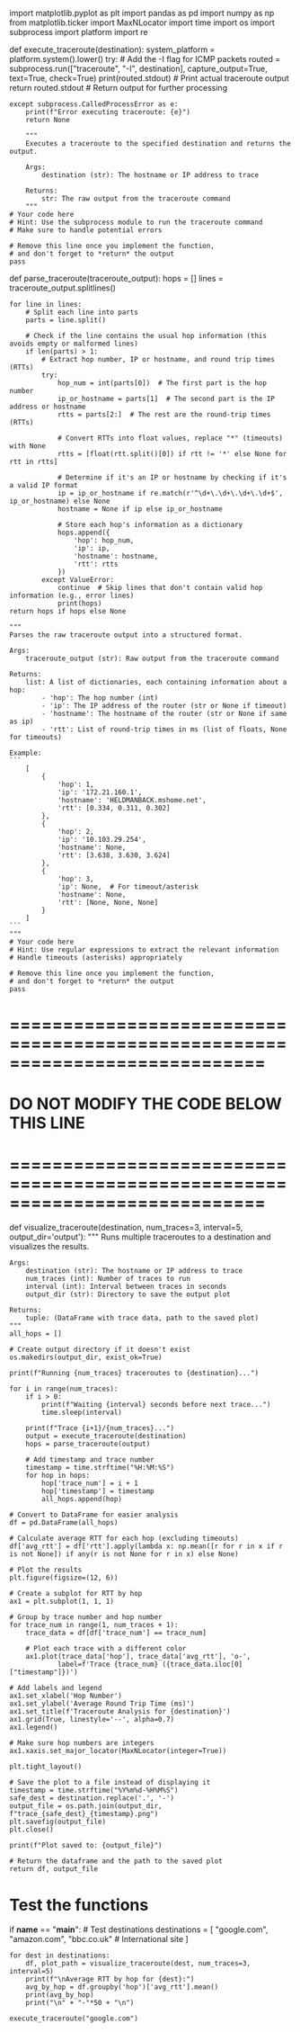import matplotlib.pyplot as plt
import pandas as pd
import numpy as np
from matplotlib.ticker import MaxNLocator
import time
import os
import subprocess
import platform
import re

def execute_traceroute(destination):
    system_platform = platform.system().lower()
    try:
        # Add the -I flag for ICMP packets
        routed = subprocess.run(["traceroute", "-I", destination], capture_output=True, text=True, check=True)
        print(routed.stdout)  # Print actual traceroute output
        return routed.stdout  # Return output for further processing

    except subprocess.CalledProcessError as e:
        print(f"Error executing traceroute: {e}")
        return None

        """
        Executes a traceroute to the specified destination and returns the output.

        Args:
            destination (str): The hostname or IP address to trace

        Returns:
            str: The raw output from the traceroute command
        """
    # Your code here
    # Hint: Use the subprocess module to run the traceroute command
    # Make sure to handle potential errors

    # Remove this line once you implement the function,
    # and don't forget to *return* the output
    pass

def parse_traceroute(traceroute_output):
    hops = []
    lines = traceroute_output.splitlines()

    for line in lines:
        # Split each line into parts
        parts = line.split()

        # Check if the line contains the usual hop information (this avoids empty or malformed lines)
        if len(parts) > 1:
            # Extract hop number, IP or hostname, and round trip times (RTTs)
            try:
                hop_num = int(parts[0])  # The first part is the hop number
                ip_or_hostname = parts[1]  # The second part is the IP address or hostname
                rtts = parts[2:]  # The rest are the round-trip times (RTTs)

                # Convert RTTs into float values, replace "*" (timeouts) with None
                rtts = [float(rtt.split()[0]) if rtt != '*' else None for rtt in rtts]

                # Determine if it's an IP or hostname by checking if it's a valid IP format
                ip = ip_or_hostname if re.match(r'^\d+\.\d+\.\d+\.\d+$', ip_or_hostname) else None
                hostname = None if ip else ip_or_hostname

                # Store each hop's information as a dictionary
                hops.append({
                    'hop': hop_num,
                    'ip': ip,
                    'hostname': hostname,
                    'rtt': rtts
                })
            except ValueError:
                continue  # Skip lines that don't contain valid hop information (e.g., error lines)
                print(hops)
    return hops if hops else None

    """
    Parses the raw traceroute output into a structured format.

    Args:
        traceroute_output (str): Raw output from the traceroute command

    Returns:
        list: A list of dictionaries, each containing information about a hop:
            - 'hop': The hop number (int)
            - 'ip': The IP address of the router (str or None if timeout)
            - 'hostname': The hostname of the router (str or None if same as ip)
            - 'rtt': List of round-trip times in ms (list of floats, None for timeouts)

    Example:
    ```
        [
            {
                'hop': 1,
                'ip': '172.21.160.1',
                'hostname': 'HELDMANBACK.mshome.net',
                'rtt': [0.334, 0.311, 0.302]
            },
            {
                'hop': 2,
                'ip': '10.103.29.254',
                'hostname': None,
                'rtt': [3.638, 3.630, 3.624]
            },
            {
                'hop': 3,
                'ip': None,  # For timeout/asterisk
                'hostname': None,
                'rtt': [None, None, None]
            }
        ]
    ```
    """
    # Your code here
    # Hint: Use regular expressions to extract the relevant information
    # Handle timeouts (asterisks) appropriately

    # Remove this line once you implement the function,
    # and don't forget to *return* the output
    pass

# ============================================================================ #
#                    DO NOT MODIFY THE CODE BELOW THIS LINE                    #
# ============================================================================ #
def visualize_traceroute(destination, num_traces=3, interval=5, output_dir='output'):
    """
    Runs multiple traceroutes to a destination and visualizes the results.

    Args:
        destination (str): The hostname or IP address to trace
        num_traces (int): Number of traces to run
        interval (int): Interval between traces in seconds
        output_dir (str): Directory to save the output plot

    Returns:
        tuple: (DataFrame with trace data, path to the saved plot)
    """
    all_hops = []

    # Create output directory if it doesn't exist
    os.makedirs(output_dir, exist_ok=True)

    print(f"Running {num_traces} traceroutes to {destination}...")

    for i in range(num_traces):
        if i > 0:
            print(f"Waiting {interval} seconds before next trace...")
            time.sleep(interval)

        print(f"Trace {i+1}/{num_traces}...")
        output = execute_traceroute(destination)
        hops = parse_traceroute(output)

        # Add timestamp and trace number
        timestamp = time.strftime("%H:%M:%S")
        for hop in hops:
            hop['trace_num'] = i + 1
            hop['timestamp'] = timestamp
            all_hops.append(hop)

    # Convert to DataFrame for easier analysis
    df = pd.DataFrame(all_hops)

    # Calculate average RTT for each hop (excluding timeouts)
    df['avg_rtt'] = df['rtt'].apply(lambda x: np.mean([r for r in x if r is not None]) if any(r is not None for r in x) else None)

    # Plot the results
    plt.figure(figsize=(12, 6))

    # Create a subplot for RTT by hop
    ax1 = plt.subplot(1, 1, 1)

    # Group by trace number and hop number
    for trace_num in range(1, num_traces + 1):
        trace_data = df[df['trace_num'] == trace_num]

        # Plot each trace with a different color
        ax1.plot(trace_data['hop'], trace_data['avg_rtt'], 'o-',
                label=f'Trace {trace_num} ({trace_data.iloc[0]["timestamp"]})')

    # Add labels and legend
    ax1.set_xlabel('Hop Number')
    ax1.set_ylabel('Average Round Trip Time (ms)')
    ax1.set_title(f'Traceroute Analysis for {destination}')
    ax1.grid(True, linestyle='--', alpha=0.7)
    ax1.legend()

    # Make sure hop numbers are integers
    ax1.xaxis.set_major_locator(MaxNLocator(integer=True))

    plt.tight_layout()

    # Save the plot to a file instead of displaying it
    timestamp = time.strftime("%Y%m%d-%H%M%S")
    safe_dest = destination.replace('.', '-')
    output_file = os.path.join(output_dir, f"trace_{safe_dest}_{timestamp}.png")
    plt.savefig(output_file)
    plt.close()

    print(f"Plot saved to: {output_file}")

    # Return the dataframe and the path to the saved plot
    return df, output_file

# Test the functions
if __name__ == "__main__":
    # Test destinations
    destinations = [
        "google.com",
        "amazon.com",
        "bbc.co.uk"  # International site
    ]

    for dest in destinations:
        df, plot_path = visualize_traceroute(dest, num_traces=3, interval=5)
        print(f"\nAverage RTT by hop for {dest}:")
        avg_by_hop = df.groupby('hop')['avg_rtt'].mean()
        print(avg_by_hop)
        print("\n" + "-"*50 + "\n")

    execute_traceroute("google.com")